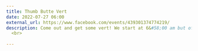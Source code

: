 ```yaml
---
title: Thumb Butte Vert
date: 2022-07-27 06:00
external_url: https://www.facebook.com/events/439301374774219/
description: Come out and get some vert! We start at 6&#58;00 am but of course you can come any time. Up the paved steep section and down the gradual dirt is approximately 2 miles and 600 feet of climbing. Join us to run, hike, runk as many loops as you want! Parking is free on Wednesdays.<br>
  <br>
  
---
```

